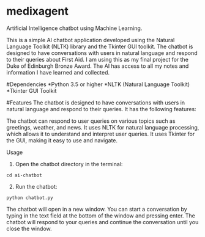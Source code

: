 # medixagent
Artificial Intelligence chatbot using Machine Learning.

This is a simple AI chatbot application developed using the Natural Language Toolkit (NLTK) library and the Tkinter GUI toolkit. The chatbot is designed to have conversations with users in natural language and respond to their queries about First Aid. I am using this as my final project for the Duke of Edinburgh Bronze Award. The AI has access to all my notes and information I have learned and collected.

#Dependencies
*Python 3.5 or higher
*NLTK (Natural Language Toolkit)
*Tkinter GUI Toolkit

#Features
The chatbot is designed to have conversations with users in natural language and respond to their queries. It has the following features:

The chatbot can respond to user queries on various topics such as greetings, weather, and news.
It uses NLTK for natural language processing, which allows it to understand and interpret user queries.
It uses Tkinter for the GUI, making it easy to use and navigate.

Usage
1. Open the chatbot directory in the terminal:

```cd ai-chatbot```

2. Run the chatbot:

```python chatbot.py```

The chatbot will open in a new window. You can start a conversation by typing in the text field at the bottom of the window and pressing enter.
The chatbot will respond to your queries and continue the conversation until you close the window.
